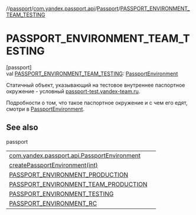 //[passport](../../../index.md)/[com.yandex.passport.api](../index.md)/[Passport](index.md)/[PASSPORT_ENVIRONMENT_TEAM_TESTING](-p-a-s-s-p-o-r-t_-e-n-v-i-r-o-n-m-e-n-t_-t-e-a-m_-t-e-s-t-i-n-g.md)

# PASSPORT_ENVIRONMENT_TEAM_TESTING

[passport]\
val [PASSPORT_ENVIRONMENT_TEAM_TESTING](-p-a-s-s-p-o-r-t_-e-n-v-i-r-o-n-m-e-n-t_-t-e-a-m_-t-e-s-t-i-n-g.md): [PassportEnvironment](../-passport-environment/index.md)

 Статичный объект, указывающий на тестовое внутреннее паспортное окружение - условный [passport-test.yandex-team.ru](https://passport-test.yandex-team.ru). 

 Подробности о том, что такое паспортное окружение и с чем его едят, смотри в [PassportEnvironment](../-passport-environment/index.md). 

## See also

passport

| | |
|---|---|
| [com.yandex.passport.api.PassportEnvironment](../-passport-environment/index.md) |  |
| [createPassportEnvironment(int)](create-passport-environment.md) |  |
| [PASSPORT_ENVIRONMENT_PRODUCTION](-p-a-s-s-p-o-r-t_-e-n-v-i-r-o-n-m-e-n-t_-p-r-o-d-u-c-t-i-o-n.md) |  |
| [PASSPORT_ENVIRONMENT_TEAM_PRODUCTION](-p-a-s-s-p-o-r-t_-e-n-v-i-r-o-n-m-e-n-t_-t-e-a-m_-p-r-o-d-u-c-t-i-o-n.md) |  |
| [PASSPORT_ENVIRONMENT_TESTING](-p-a-s-s-p-o-r-t_-e-n-v-i-r-o-n-m-e-n-t_-t-e-s-t-i-n-g.md) |  |
| [PASSPORT_ENVIRONMENT_RC](-p-a-s-s-p-o-r-t_-e-n-v-i-r-o-n-m-e-n-t_-r-c.md) |  |
